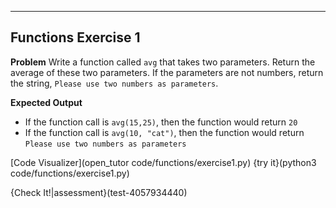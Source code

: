 ----------

## Functions Exercise 1

**Problem**
Write a function called `avg` that takes two parameters. Return the average of these two parameters. If the parameters are not numbers, return the string, `Please use two numbers as parameters`.

**Expected Output**
* If the function call is `avg(15,25)`, then the function would return `20`
* If the function call is `avg(10, "cat")`, then the function would return `Please use two numbers as parameters`

[Code Visualizer](open_tutor code/functions/exercise1.py)
{try it}(python3 code/functions/exercise1.py)

{Check It!|assessment}(test-4057934440)

